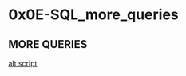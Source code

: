# 0x0E-SQL_more_queries

## MORE QUERIES

[alt script](https://s3.amazonaws.com/intranet-projects-files/holbertonschool-higher-level_programming+/274/66988091.jpg)
